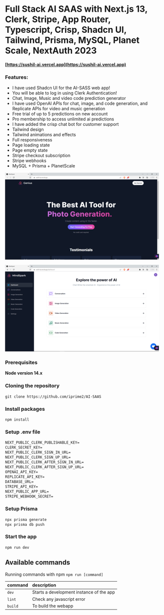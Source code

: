 # Full Stack AI SAAS with Next.js 13, Clerk, Stripe, App Router, Typescript, Crisp, Shadcn UI, Tailwind, Prisma, MySQL, Planet Scale, NextAuth 2023

#### [https://sushil-ai.vercel.app](https://sushil-ai.vercel.app)

### Features:

- I have used Shadcn UI for the AI-SASS web app!
- You will be able to log in using Clerk Authentication!
- Chat, Image, Music and video code prediction generator
- I have used OpenAI APIs for chat, image, and code generation, and Replicate APIs for video and music generation
- Free trial of up to 5 predictions on new account
- Pro membership to access unlimited ai predictions
- I have added the crisp chat bot for customer support
- Tailwind design
- Tailwind animations and effects
- Full responsiveness
- Page loading state
- Page empty state
- Stripe checkout subscription
- Stripe webhooks
- MySQL + Prisma + PlanetScale

![Screenshot](demo.png)

![Screenshot](demo1.png)

### Prerequisites

**Node version 14.x**

### Cloning the repository

```shell
git clone https://github.com/iprime2/AI-SAAS
```

### Install packages

```shell
npm install
```

### Setup .env file

```
NEXT_PUBLIC_CLERK_PUBLISHABLE_KEY=
CLERK_SECRET_KEY=
NEXT_PUBLIC_CLERK_SIGN_IN_URL=
NEXT_PUBLIC_CLERK_SIGN_UP_URL=
NEXT_PUBLIC_CLERK_AFTER_SIGN_IN_URL=
NEXT_PUBLIC_CLERK_AFTER_SIGN_UP_URL=
OPENAI_API_KEY=
REPLICATE_API_KEY=
DATABASE_URL=
STRIPE_API_KEY=
NEXT_PUBLIC_APP_URL=
STRIPE_WEBHOOK_SECRET=
```
 
### Setup Prisma

```shell
npx prisma generate
npx prisma db push
```

### Start the app

```shell
npm run dev
```

## Available commands

Running commands with npm `npm run [command]`

| command         | description                              |
| :-------------- | :--------------------------------------- |
| `dev`           | Starts a development instance of the app |
| `lint`          | Check any javascript error               |
| `build`         | To build the webapp                      |
